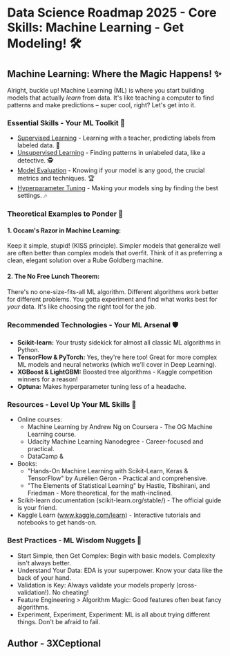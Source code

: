 # Data Science Roadmap 2025 - Core Skills: Machine Learning - Get Modeling! 🛠️

## Machine Learning: Where the Magic Happens! ✨

Alright, buckle up! Machine Learning (ML) is where you start building models that actually *learn* from data. It's like teaching a computer to find patterns and make predictions – super cool, right? Let's get into it.

### Essential Skills - Your ML Toolkit 🧰

*   [Supervised Learning](ml-supervised-learning.md) - Learning with a teacher, predicting labels from labeled data. 🍎
*   [Unsupervised Learning](ml-unsupervised-learning.md) - Finding patterns in unlabeled data, like a detective. 🕵️
*   [Model Evaluation](ml-model-evaluation.md) - Knowing if your model is any good, the crucial metrics and techniques. 🏆
*   [Hyperparameter Tuning](ml-hyperparameter-tuning.md) - Making your models sing by finding the best settings. 🎶

### Theoretical Examples to Ponder 🤔

#### 1. Occam's Razor in Machine Learning:

Keep it simple, stupid! (KISS principle). Simpler models that generalize well are often better than complex models that overfit. Think of it as preferring a clean, elegant solution over a Rube Goldberg machine.

#### 2. The No Free Lunch Theorem:

There's no one-size-fits-all ML algorithm. Different algorithms work better for different problems. You gotta experiment and find what works best for *your* data. It's like choosing the right tool for the job.

### Recommended Technologies - Your ML Arsenal 🛡️

*   **Scikit-learn:** Your trusty sidekick for almost all classic ML algorithms in Python.
*   **TensorFlow & PyTorch:** Yes, they're here too! Great for more complex ML models and neural networks (which we'll cover in Deep Learning).
*   **XGBoost & LightGBM:**  Boosted tree algorithms - Kaggle competition winners for a reason!
*   **Optuna:**  Makes hyperparameter tuning less of a headache.

### Resources - Level Up Your ML Skills 🚀

*   Online courses:
    *   Machine Learning by Andrew Ng on Coursera - The OG Machine Learning course.
    *   Udacity Machine Learning Nanodegree - Career-focused and practical.
    *   DataCamp &
*   Books:
    *   "Hands-On Machine Learning with Scikit-Learn, Keras & TensorFlow" by Aurélien Géron - Practical and comprehensive.
    *   "The Elements of Statistical Learning" by Hastie, Tibshirani, and Friedman - More theoretical, for the math-inclined.
*   Scikit-learn documentation (scikit-learn.org/stable/) - The official guide is your friend.
*   Kaggle Learn (www.kaggle.com/learn) - Interactive tutorials and notebooks to get hands-on.

### Best Practices - ML Wisdom Nuggets 🧠

*   Start Simple, then Get Complex: Begin with basic models. Complexity isn't always better.
*   Understand Your Data: EDA is your superpower. Know your data like the back of your hand.
*   Validation is Key: Always validate your models properly (cross-validation!). No cheating!
*   Feature Engineering > Algorithm Magic: Good features often beat fancy algorithms.
*   Experiment, Experiment, Experiment: ML is all about trying different things. Don't be afraid to fail.

## Author - 3XCeptional